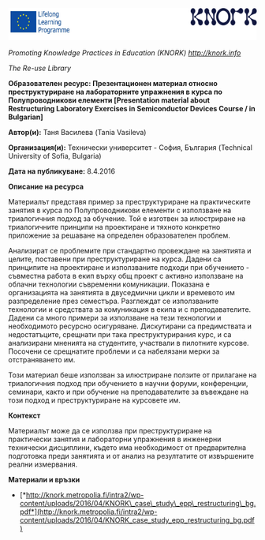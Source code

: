 <img src="img044/media/image01.png" width="624" height="65" />

*Promoting Knowledge Practices in Education (KNORK) http://knork.info*

*The Re-use Library*

**Образователен ресурс: Презентационен материал относно преструктуриране на лабораторните упражнения в курса по Полупроводникови елементи \[Presentation material about Restructuring Laboratory Exercises in Semiconductor Devices Course / in Bulgarian\]**

**Автор(и):** Таня Василева (Tania Vasileva)

**Организация(и):** Технически университет - София, България (Technical University of Sofia, Bulgaria)

**Дата на публикуване:** 8.4.2016

**Описание на ресурса**

Материалът представя пример за преструктуриране на практическите занятия в курса по Полупроводникови елементи с използване на триалогичния подход за обучение. Той е изготвен за илюстриране на триалогичните принципи на проектиране и тяхното конкретно приложение за решаване на определен образователен проблем.

Анализират се проблемите при стандартно провеждане на занятията и целите, поставени при преструктуриране на курса. Дадени са принципите на проектиране и използваните подходи при обучението - съвместна работа в екип върху общ проект с активно използване на облачни технологии съвременни комуникации. Показана е организацията на занятията в двуседмични цикли и времевото им разпределение през семестъра. Разглеждат се използваните технологии и средствата за комуникация в екипа и с преподавателите. Дадени са много примери за използване на тези технологии и необходимото ресурсно осигуряване. Дискутирани са предимствата и недостатъците, срещнати при така преструктурирания курс, и са анализирани мненията на студентите, участвали в пилотните курсове. Посочени се срещнатите проблеми и са набелязани мерки за отстраняването им.

Този материал беше използван за илюстриране ползите от прилагане на триалогичния подход при обучението в научни форуми, конференции, семинари, както и при обучение на преподавателите за въвеждане на този подход и преструктуриране на курсовете им.

**Контекст**

Материалът може да се използва при преструктуриране на практически занятия и лабораторни упражнения в инженерни технически дисциплини, където има необходимост от предварителна подготовка преди занятията и от анализ на резултатите от извършените реални измервания.

**Материали и връзки**

-   [*http://knork.metropolia.fi/intra2/wp-content/uploads/2016/04/KNORK\_case\_study\_epp\_restructuring\_bg.pdf*](http://knork.metropolia.fi/intra2/wp-content/uploads/2016/04/KNORK_case_study_epp_restructuring_bg.pdf)



